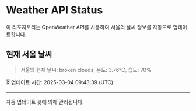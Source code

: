 
# Weather API Status

이 리포지토리는 OpenWeather API를 사용하여 서울의 날씨 정보를 자동으로 업데이트합니다.

## 현재 서울 날씨
> 서울의 현재 날씨: broken clouds, 온도: 3.76°C, 습도: 70%

⏳ 업데이트 시간: 2025-03-04 09:43:39 (UTC)

---
자동 업데이트 봇에 의해 관리됩니다.
